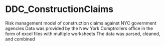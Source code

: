 # DDC_ConstructionClaims
Risk management model of construction claims against NYC government agencies 
Data was provided by the New York Comptrollers office in the form of excel files with multiple worksheets
The data was parsed, cleaned, and combined
